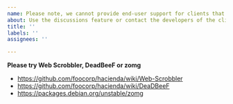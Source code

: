 ```yaml
---
name: Please note, we cannot provide end-user support for clients that may scrobble to Libre.fm
about: Use the discussions feature or contact the developers of the client. Web Scrobbler (browser), DeadBeeF (GUI) and zomg (CLI) clients are recommended for new users.
title: ''
labels: ''
assignees: ''

---
```


**Please try Web Scrobbler, DeadBeeF or zomg**

* https://github.com/foocorp/hacienda/wiki/Web-Scrobbler
* https://github.com/foocorp/hacienda/wiki/DeaDBeeF
* https://packages.debian.org/unstable/zomg
